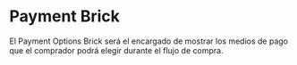 # Payment Brick

El Payment Options Brick será el encargado de mostrar los medios de pago que el comprador podrá elegir durante el flujo de compra.
